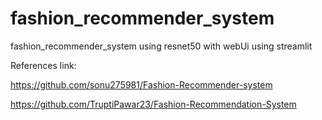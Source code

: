 # fashion_recommender_system
fashion_recommender_system using resnet50 with webUi using streamlit

References link:

https://github.com/sonu275981/Fashion-Recommender-system

https://github.com/TruptiPawar23/Fashion-Recommendation-System
